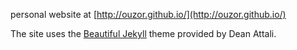 personal website at [http://ouzor.github.io/](http://ouzor.github.io/)

The site uses the [Beautiful Jekyll](http://deanattali.com/beautiful-jekyll) theme provided by Dean Attali.